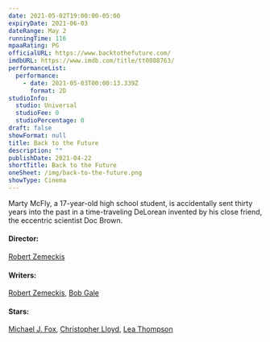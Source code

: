 ```yaml
---
date: 2021-05-02T19:00:00-05:00
expiryDate: 2021-06-03
dateRange: May 2
runningTime: 116
mpaaRating: PG
officialURL: https://www.backtothefuture.com/
imdbURL: https://www.imdb.com/title/tt0088763/
performanceList:
  performance:
    - date: 2021-05-03T00:00:13.339Z
      format: 2D
studioInfo:
  studio: Universal
  studioFee: 0
  studioPercentage: 0
draft: false
showFormat: null
title: Back to the Future
description: ""
publishDate: 2021-04-22
shortTitle: Back to the Future
oneSheet: /img/back-to-the-future.png
showType: Cinema
---
```

Marty McFly, a 17-year-old high school student, is accidentally sent thirty years into the past in a time-traveling DeLorean invented by his close friend, the eccentric scientist Doc Brown.

#### Director:

[Robert Zemeckis](https://www.imdb.com/name/nm0000709/?ref_=tt_ov_dr)

#### Writers:

[Robert Zemeckis](https://www.imdb.com/name/nm0000709/?ref_=tt_ov_wr), [Bob Gale](https://www.imdb.com/name/nm0301826/?ref_=tt_ov_wr)

#### Stars:

[Michael J. Fox](https://www.imdb.com/name/nm0000150/?ref_=tt_ov_st_sm), [Christopher Lloyd](https://www.imdb.com/name/nm0000502/?ref_=tt_ov_st_sm), [Lea Thompson](https://www.imdb.com/name/nm0000670/?ref_=tt_ov_st_sm)
